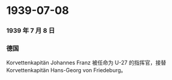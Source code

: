 # 1939-07-08

### 1939 年 7 月 8 日

### 德国

Korvettenkapitän Johannes Franz 被任命为 U-27 的指挥官，接替
Korvettenkapitän Hans-Georg von Friedeburg。